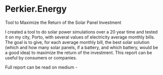 # Perkier.Energy
Tool to Maximize the Return of the Solar Panel Investment

I created a tool to do solar power simulations over a 20 year time and tested it on my city, Porto, with several values of electricity average monthly bills. The goal is to give, for each average monthly bill, the best solar solution (which and how many solar panels, if a battery, and which battery, would be a good idea) to maximize the return of the investment.
This report can be useful by consumers or companies.

Full report can be read on medium - 
